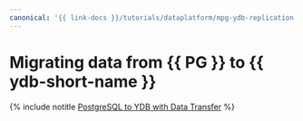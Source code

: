 ```yaml
---
canonical: '{{ link-docs }}/tutorials/dataplatform/mpg-ydb-replication'
---
```


# Migrating data from {{ PG }} to {{ ydb-short-name }}

{% include notitle [PostgreSQL to YDB with Data Transfer](../../_tutorials/dataplatform/data-transfer-mpg-ydb.md) %}

